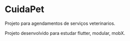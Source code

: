 # CuidaPet

Projeto para agendamentos de serviços veterinarios.

Projeto desenvolvido para estudar flutter, modular, mobX.

